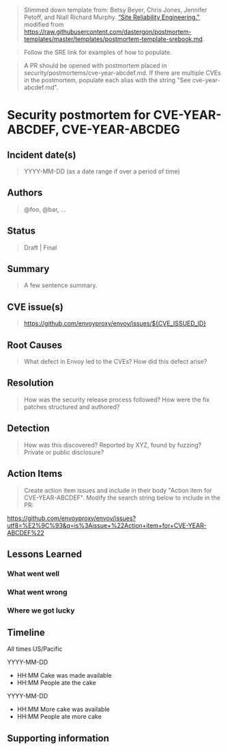 > Slimmed down template from: Betsy Beyer, Chris Jones, Jennifer Petoff, and Niall Richard
> Murphy. [“Site Reliability
> Engineering.”](https://landing.google.com/sre/book/chapters/postmortem.html),
> modified from
> https://raw.githubusercontent.com/dastergon/postmortem-templates/master/templates/postmortem-template-srebook.md.

> Follow the SRE link for examples of how to populate.

> A PR should be opened with  postmortem placed in security/postmortems/cve-year-abcdef.md. If there
> are multiple CVEs in the postmortem, populate each alias with the string "See cve-year-abcdef.md".

# Security postmortem for CVE-YEAR-ABCDEF, CVE-YEAR-ABCDEG

## Incident date(s)

> YYYY-MM-DD (as a date range if over a period of time)

## Authors

> @foo, @bar, ...

## Status

> Draft | Final

## Summary

> A few sentence summary.

## CVE issue(s)

> https://github.com/envoyproxy/envoy/issues/${CVE_ISSUED_ID}

## Root Causes

> What defect in Envoy led to the CVEs? How did this defect arise?

## Resolution

> How was the security release process followed? How were the fix patches
> structured and authored?

## Detection

> How was this discovered? Reported by XYZ, found by fuzzing? Private or public
> disclosure?

## Action Items

> Create action item issues and include in their body "Action item for
> CVE-YEAR-ABCDEF". Modify the search string below to include in the PR:

https://github.com/envoyproxy/envoy/issues?utf8=%E2%9C%93&q=is%3Aissue+%22Action+item+for+CVE-YEAR-ABCDEF%22

## Lessons Learned

### What went well

### What went wrong

### Where we got lucky

## Timeline

All times US/Pacific

YYYY-MM-DD
* HH:MM Cake was made available
* HH:MM People ate the cake

YYYY-MM-DD
* HH:MM More cake was available
* HH:MM People ate more cake

## Supporting information
